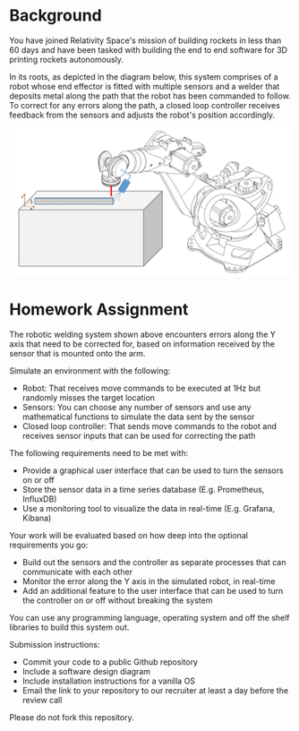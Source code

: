 # Background

You have joined Relativity Space's mission of building rockets in less than 60 days and have been tasked with building the end to end software for 3D printing rockets autonomously. 

In its roots, as depicted in the diagram below, this system comprises of a robot whose end effector is fitted with multiple sensors and a welder that deposits metal along the path that the robot has been commanded to follow. To correct for any errors along the path, a closed loop controller receives feedback from the sensors and adjusts the robot's position accordingly.

![alt text](images/welding-robot.JPG?raw=true "Robotic Welding System")

# Homework Assignment

The robotic welding system shown above encounters errors along the Y axis that need to be corrected for, based on information received by the sensor that is mounted onto the arm.

Simulate an environment with the following:
- Robot: That receives move commands to be executed at 1Hz but randomly misses the target location
- Sensors: You can choose any number of sensors and use any mathematical functions to simulate the data sent by the sensor	
- Closed loop controller: That sends move commands to the robot and receives sensor inputs that can be used for correcting the path
	
The following requirements need to be met with:
- Provide a graphical user interface that can be used to turn the sensors on or off
- Store the sensor data in a time series database (E.g. Prometheus, InfluxDB)
- Use a monitoring tool to visualize the data in real-time (E.g. Grafana, Kibana)

Your work will be evaluated based on how deep into the optional requirements you go:
- Build out the sensors and the controller as separate processes that can communicate with each other
- Monitor the error along the Y axis in the simulated robot, in real-time
- Add an additional feature to the user interface that can be used to turn the controller on or off without breaking the system

You can use any programming language, operating system and off the shelf libraries to build this system out.

Submission instructions:

- Commit your code to a public Github repository
- Include a software design diagram
- Include installation instructions for a vanilla OS
- Email the link to your repository to our recruiter at least a day before the review call 

Please do not fork this repository.


